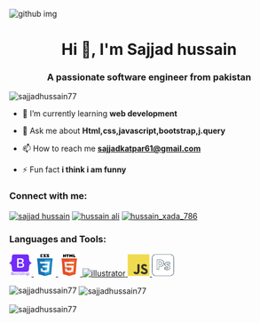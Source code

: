 ![github img](https://github.com/sajjadhussain77/sajjadhussain77/assets/135656014/7b98d3a2-a3e9-4bef-96e3-3f753a255eab)


<h1 align="center">Hi 👋, I'm Sajjad hussain</h1>
<h3 align="center">A passionate software engineer from pakistan</h3>


<p align="left"> <img src="https://komarev.com/ghpvc/?username=sajjadhussain77&label=Profile%20views&color=0e75b6&style=flat" alt="sajjadhussain77" /> </p>

- 🌱 I’m currently learning **web development**

- 💬 Ask me about **Html,css,javascript,bootstrap,j.query**

- 📫 How to reach me **sajjadkatpar61@gmail.com**

- ⚡ Fun fact **i think i am funny**

<h3 align="left">Connect with me:</h3>
<p align="left">
<a href="https://linkedin.com/in/sajjad hussain" target="blank"><img align="center" src="https://raw.githubusercontent.com/rahuldkjain/github-profile-readme-generator/master/src/images/icons/Social/linked-in-alt.svg" alt="sajjad hussain" height="30" width="40" /></a>
<a href="https://fb.com/hussain ali" target="blank"><img align="center" src="https://raw.githubusercontent.com/rahuldkjain/github-profile-readme-generator/master/src/images/icons/Social/facebook.svg" alt="hussain ali" height="30" width="40" /></a>
<a href="https://instagram.com/hussain_xada_786" target="blank"><img align="center" src="https://raw.githubusercontent.com/rahuldkjain/github-profile-readme-generator/master/src/images/icons/Social/instagram.svg" alt="hussain_xada_786" height="30" width="40" /></a>
</p>

<h3 align="left">Languages and Tools:</h3>
<p align="left"> <a href="https://getbootstrap.com" target="_blank" rel="noreferrer"> <img src="https://raw.githubusercontent.com/devicons/devicon/master/icons/bootstrap/bootstrap-plain-wordmark.svg" alt="bootstrap" width="40" height="40"/> </a> <a href="https://www.w3schools.com/css/" target="_blank" rel="noreferrer"> <img src="https://raw.githubusercontent.com/devicons/devicon/master/icons/css3/css3-original-wordmark.svg" alt="css3" width="40" height="40"/> </a> <a href="https://www.w3.org/html/" target="_blank" rel="noreferrer"> <img src="https://raw.githubusercontent.com/devicons/devicon/master/icons/html5/html5-original-wordmark.svg" alt="html5" width="40" height="40"/> </a> <a href="https://www.adobe.com/in/products/illustrator.html" target="_blank" rel="noreferrer"> <img src="https://www.vectorlogo.zone/logos/adobe_illustrator/adobe_illustrator-icon.svg" alt="illustrator" width="40" height="40"/> </a> <a href="https://developer.mozilla.org/en-US/docs/Web/JavaScript" target="_blank" rel="noreferrer"> <img src="https://raw.githubusercontent.com/devicons/devicon/master/icons/javascript/javascript-original.svg" alt="javascript" width="40" height="40"/> </a> <a href="https://www.photoshop.com/en" target="_blank" rel="noreferrer"> <img src="https://raw.githubusercontent.com/devicons/devicon/master/icons/photoshop/photoshop-line.svg" alt="photoshop" width="40" height="40"/> </a> </p>

<p><img align="left" src="https://github-readme-stats.vercel.app/api/top-langs?username=sajjadhussain77&show_icons=true&locale=en&layout=compact" alt="sajjadhussain77" /></p>

<p>&nbsp;<img align="center" src="https://github-readme-stats.vercel.app/api?username=sajjadhussain77&show_icons=true&locale=en" alt="sajjadhussain77" /></p>

<p><img align="center" src="https://github-readme-streak-stats.herokuapp.com/?user=sajjadhussain77&" alt="sajjadhussain77" /></p>
